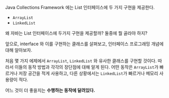 Java Collections Framework 에는 List 인터페이스에 두 가지 구현을 제공한다.

- `ArrayList`
- `LinkedList`

왜 자바는 List 인터페이스에 두가지 구현을 제공할까? 둘중에 뭘 골라야 하지?

앞으로, interface 와 이를 구현하는 클래스를 살펴보고, 인터페이스 프로그래밍 개념에 대해 알아보자.

처음 몇 가지 에제에서 `ArrayList`, `LinkedList` 와 유사한 클래스를 구현할 것이다. 따라서 이들의 동작 방법과 각각의 장단점에 대해 알게 된다. 어떤 동작은 `ArrayList`가 빠르거나 저장 공간을 적게 사용하고, 다른 상황에서는 `LinkedList`가 빠르거나 메모리 사용량이 적다. 

어느 것이 더 좋을지는 **수행하는 동작에 달려있다.**